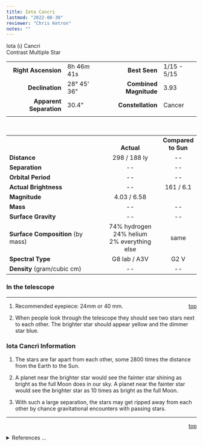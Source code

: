 ```yaml
---
title: Iota Cancri
lastmod: "2022-08-30"
reviewer: "Chris Ketron"
notes: ""
---
```


<script src="/js/whatsup.js"></script>
<script type="text/javascript">
	var objectName ="Iota Cancri"
	var objectDesc ="Contrast Multiple Star<br/>in the Constellation<br/>Cancer"
	var objectImage=""
</script>


<span style='float:right;'><div id=whatsup></div>

Iota (&iota;) Cancri  
Contrast Multiple Star  

|   |   |   |   |
|--:|:--|--:|:--|
|**Right Ascension**|8h 46m 41s|**Best Seen**|1/15 - 5/15|
|**Declination**|28&deg; 45' 36"|**Combined Magnitude**|3.93|
|**Apparent Separation**| 30.4" |**Constellation**|Cancer|
|   |   |   |   |

<br/>

|   |   |   |
|---|:---:|:---:|
|   | <br/>**Actual**| **Compared<br/>to Sun** |
|**Distance** | 298 / 188 ly | -- |
|**Separation** | -- | -- |
|**Orbital Period** | -- | -- |
|**Actual Brightness**	 | --	 | 161 / 6.1 |
|**Magnitude** | 4.03 / 6.58 |   |
|**Mass**	             | -- | -- |
|**Surface Gravity**	 | -- | -- |
|**Surface Composition** (by mass) |74% hydrogen<br/>24% helium<br/>2% everything else| same |
|**Spectral Type**       | G8 Iab / A3V | G2 V | 
|**Density** (gram/cubic cm) | -- | -- | 

### In the telescope

---
<span style='float:right;'>[top](#)</span>

1.  Recommended eyepiece: 24mm or 40 mm.

2.  When people look through the telescope they should see two stars next to each other.  The brighter star should appear yellow and the dimmer star blue.

### Iota Cancri Information
 
1.  The stars are far apart from each other, some 2800 times the distance from the Earth to the Sun.  

1.  A planet near the brighter star would see the fainter star shining as bright as the full Moon does in our sky.  A planet near the fainter star would see the brighter star as 10 times as bright as the full Moon.

1.  With such a large separation, the stars may get ripped away from each other by chance gravitational encounters with passing stars.

---
<span style='float:right;'>[top](#)</span>
<br/>
<details>
<summary>References ...</summary>

|   |   |   | 
|---|---|---|
|**Item**|**Updated**|**Notes**| 
|Coordinates|2002-07-24|SIMBAD|
|Combined Magnitude|2002-07-24|with Scott’s The Flamsteed Collection|
|Apparent Separation|2002-07-24|<http://www.astronomical.org/constellations/cnc.html>|
|Distance|2002-07-24|SIMBAD|
|Actual Brightness| -- |   |
|Magnitude| -- |   |
|Mass| -- |   |
|Surface Gravity| -- |   |
|Surface Composition| 2003-01-06|OK for all stars|
|Spectral Type|2002-07-24|SIMBAD|
|Density| -- |   |
|Other Information| -- |   |
</details>
